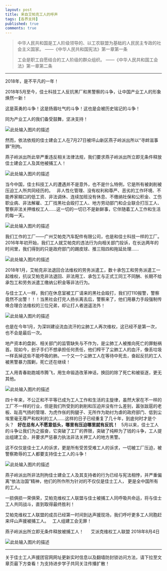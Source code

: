 ```yaml
---
layout: post
title: 来自艾帕克工人的呼声 
tags: [各界支持]
published: true
comments: true
---
```


> 中华人民共和国是工人阶级领导的、以工农联盟为基础的人民民主专政的社会主义国家。
                          ——《中华人民共和国宪法》第一章第一条
> 
> 工会是职工自愿结合的工人阶级的群众组织。
>                          ——《中华人民共和国工会法》第一章第二条


----------
2018年，是不平凡的一年！

2018年5月至今，佳士科技工人反抗黑厂和黑警察的斗争，让中国产业工人的形象焕然一新！

这是英勇的斗争！这是扬眉吐气的斗争！这也是会被历史铭记的斗争！

同为产业工人的我们备受鼓舞，坚决支持！

![此处输入图片的描述][1]

然而，依法依规的佳士建会工人在7月27日被坪山新区燕子岭派出所以“寻衅滋事罪”刑拘。

燕子岭派出所此举严重违反相关法律法规，我们要求燕子岭派出所立即无条件释放佳士建会工人及其他被捕工人！

![此处输入图片的描述][2]

当今中国，佳士科技工人的遭遇并不是意外，也不是什么特例，它是所有被剥削被压迫工人所共同经历的。
 
非人性化管理、没有权利和尊严、恶劣的工作环境、不能养家糊口的低工资、非法调休、连续加班没有休息、不缴纳社保和公积金、工伤职业病、非法解雇、工厂找黑社会殴打工人、地方劳动部门和企业联合打压工人、警察非法关押维权工人……这一切的一切已不是新鲜事，它伴随着工人工作和生活的每一天。

![此处输入图片的描述][3]

我们工作的工厂——广州艾帕克汽车配件有限公司，也是和佳士科技一样的工厂。2016年年初开始，我们工人就艾帕克的违法行为向相关部门投诉，在长达两年的时间里，我们得到的只是政府部门的踢皮球、推三阻四和拖延处理……

![此处输入图片的描述][4]

2018年1月，艾帕克非法退回合法维权的劳务派遣工，数十承包工和劳务派遣工一起维权，抗议艾帕克非法退回、非法用工、承包工与正式工同工不同酬、长期不给承包工和劳务派遣工缴纳公积金等非法行为。

与佳士工人一样，我们在休息室被工厂请来的黑社会殴打，我们打110报警，警察竟然不出警！！！当黑社会打完人扬长离去后，警察来了，他们用暴力手段强制传唤合理合法维权的三位兄弟，却让打人者逍遥法外！

![此处输入图片的描述][5]

也是在今年1月，为深圳建设流血流汗的尘肺工人再次维权，这已经不是第一次，也不会是最后一次。

地产资本的盘剥、相关部门的监管缺失与不作为，是尘肺工人被推向死亡的罪魁祸首。现如今，刽子手们不想承担任何责任，他们榨干了尘肺工人的血汗，像丢垃圾一样丢掉这些不能呼吸的肺。一个又一个尘肺工人在等待中死去，奋起反抗的工人被黑警暴力围剿，死亡还在继续！

工人用青春助跑城市腾飞，用生命锻造改革神话，换回的除了死亡和被驱逐，更无其他。

![此处输入图片的描述][6]

四十年来，不公正和不平等已成为工人工作和生活的主旋律，虽然大家在不一样的工厂不一样的行业，但是我们所受到的剥削和压迫并没有什么差别，嚣张跋扈的老板、趾高气扬的管理、为虎作伥的狗腿子、无所作为助纣为虐的政府部门、低到尘埃里毫无尊严和权利的工人……这样的日子已经重复了几十年，到底何时才是个头？
 
**好在总有人不愿意低头，哪里有压迫哪里就有反抗！**
 
5月以来，佳士工人的斗争让我们为之振奋，它突破了工厂的界限，突破了纯粹为了钱的斗争，工人提出组建工会，并要求严惩暴力执法非法关押工人的地方黑警。

这不仅仅是佳士工人的诉求，更是所有受苦受难工人的诉求，一切被工厂压迫，被警察欺辱的工人都要支持佳士工人的斗争！

![此处输入图片的描述][7]

燕子岭派出所非法刑拘佳士建会工人及其支持者的行为已经与宪法相悖，并严重偏离“依法治国”精神，他们的所作所为针对的不仅仅是佳士工人， 更是全中国所有的工人。

一损俱损一荣俱荣，艾帕克维权工人联盟与佳士被捕工人同呼吸共命运，将与佳士工人共同战斗，直到取得最终胜利！

艾帕克维权工人联盟的成员已经第一时间到达声援现场，我们呼吁更多工人同胞赶来坪山声援被捕工人。
 
工人组建工会无罪！

燕子岭派出所立即无条件释放被捕工人！
 
 
 艾派克维权工人联盟
2018年8月4日

![此处输入图片的描述][8]


  [1]: http://wx1.sinaimg.cn/mw690/0060lm7Tly1ftxg440lfgj30k00bd4ch.jpg
  [2]: http://wx2.sinaimg.cn/mw690/0060lm7Tly1ftxg6akgr1j31hc0q6agf.jpg
  [3]: http://wx1.sinaimg.cn/mw690/0060lm7Tly1ftxg89dpvaj31hc0unq9j.jpg
  [4]: http://wx2.sinaimg.cn/mw690/0060lm7Tly1ftxgbh3vwrj30u00gwaly.jpg
  [5]: http://wx3.sinaimg.cn/mw690/0060lm7Tly1ftxge6snl3j30mh11tqql.jpg
  [6]: http://wx3.sinaimg.cn/mw690/0060lm7Tly1ftxghzdzwaj30u00k8ae0.jpg
  [7]: http://wx4.sinaimg.cn/mw690/0060lm7Tly1ftxgioij2lj30u00migra.jpg
  [8]: http://wx3.sinaimg.cn/mw690/0060lm7Tly1ftxgqj0vt3j31400u0kjm.jpg

---
关于佳士工人声援团官网网址更新实时信息以及翻墙防封锁访问方法，请下拉至文章页最下方查看！为支持进步学子共同关注传播扩散！
